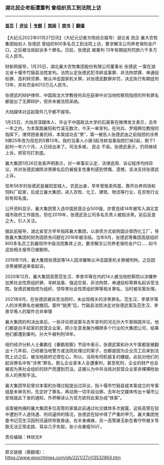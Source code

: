 ### 湖北民企老板遭重判 曾组织员工到法院上访

---

#### [首页](../../../..?n13532864) &nbsp;|&nbsp; [评论](../../../../../epoch-comment?n13532864) &nbsp;|&nbsp; [专题](../../../../../epoch-special?n13532864) &nbsp;|&nbsp; [禁闻](../../../../../epoch-news?n13532864) &nbsp;|&nbsp; [禁书](../../../../../books?n13532864) &nbsp;|&nbsp; [翻墙](https://github.com/gfw-breaker/nogfw/blob/master/README.md?n13532864)


<div class="post_content" id="artbody" itemprop="articleBody">
 <!-- article content begin -->
 <p>
  【大纪元2022年01月27日讯】（大纪元记者方晓综合报导）湖北省
  <ok href="https://www.epochtimes.com/gb/tag/%E6%B0%91%E4%BC%81.html">
   民企
  </ok>
  襄大农牧集团始创人
  <ok href="https://www.epochtimes.com/gb/tag/%E5%BC%A0%E5%BE%B7%E6%AD%A6.html">
   张德武
  </ok>
  曾组织800多名员工到法院上访，要求解冻公司养老保险金户口，之后被当局起诉多个罪名。日前，张德武
  <ok href="https://www.epochtimes.com/gb/tag/%E8%A2%AB%E9%87%8D%E5%88%A4.html">
   被重判
  </ok>
  13年有期徒刑罚款六千多万元人民币。
 </p>
 <p>
  财新网报导，1月25日，湖北襄大农牧集团股份有限公司董事长
  <ok href="https://www.epochtimes.com/gb/tag/%E5%BC%A0%E5%BE%B7%E6%AD%A6.html">
   张德武
  </ok>
  一案在湖北省十堰市竹谿县法院宣判。法院认定张德武犯寻衅滋事罪、非法拘禁罪、串通投标罪、高利转贷罪、聚众冲击国家机关罪，对张德武数罪并罚，决定执行有期徒刑13年，并处罚金6013万元人民币。
 </p>
 <p>
  张德武的辩护律师、中国政法大学教授何兵在庭审中对当地检察院指控的所有罪名都提出了无罪辩护，但并未被法院采纳。
 </p>
 <p>
  大陆媒体对这起案件几乎都不报导。
 </p>
 <p>
  1月25日，大陆资深媒体人、毕业于中国政法大学的石扉客在微博发文表示，去年一年之内，为本案跑襄阳和竹溪无数次，今天一审宣判。在何兵、罗翔两位教授的指挥下，律师团奋勇抗辩，本案成功去“黒”，第一被告人张德武由之前指控的涉黑9罪25年改为现在的5罪13年。我的当事人小唐3起寻衅滋事指控打掉2起，剩下1起判一年六个月，人已经出来了。司法多艰，
  <ok href="https://www.epochtimes.com/gb/tag/%E6%B0%91%E4%BC%81.html">
   民企
  </ok>
  不易。张德武表示，仍将继续上诉，把官司打到底。
 </p>
 <p>
  襄大集团1月26日发表声明表示，对一审事实认定、法律适用、诉讼程序均持异议，并对张德武摘除涉黑罪名后仍被报复性重判感到愤慨、遗憾，坚决支持张德武上诉。
 </p>
 <p>
  现年58岁的张德武是襄阳宜城人，农民出身，早年曾贩卖鸡苗，靠开办养鸡场和饲料厂起家，后成立襄大集团，进入农牧、化工、建筑、物流等行业，在农牧行业较有知名度。
 </p>
 <p>
  公开资料显示，襄大集团曾入选中国民营企业500强，亦曾连续14年被写入湖北宜城市政府工作报告。但在2019年，张德武及公司多名负责人被指涉黑。前后反差之大，引人关注。
 </p>
 <p>
  据此前报导，湖北省官方早年指挥襄大集团，以承债方式收购国企鄂西化工厂，导致襄大集团的财务因债务问题在2016年被冻结。当年9月，张德武等集团高层组织800多名员工到襄阳市中级法院集体上访，要求解冻公司养老保险金户口……如今这些相关报导已被删除。
 </p>
 <p>
  2019年11月，襄大集团张德武等14人因涉嫌聚众冲击国家机关罪被刑拘，之后因涉黑被移送审查起诉。
 </p>
 <p>
  2020年12月，襄大集团高管范生汉、李景华等在内的14人被当地检察院以涉嫌参加黑社会性质组织罪、寻衅滋事、强迫交易、非法拘禁、串通投标等罪名起诉至法院。张德武被指控为组织、领导黑社会性质组织罪等相关罪名，当时被另案处理。
 </p>
 <p>
  2021年8月，在张德武被诉至法院时，未出现相关的涉黑罪名，范生汉、李景华等人的涉黑罪名也被撤回。案件“脱黑”后，竹谿县法院决定对张德武案及范生汉、李景华等人的案件合并审理
 </p>
 <p>
  襄大集团的判决出来后，一些评论把该案与去年宣判的河北孙大午案相提并论。他们都是白手起家的民营企业家，把小生意发展为横跨多个行业的大集团公司，结果他们都遭到重判。孙大午被判刑18年。
 </p>
 <p>
  纽约经济分析人士秦鹏在《秦鹏观察》节目中表示，张德武案和孙大午案都是被翻出十几年前、已经被当地警方或法院处理过的案子，也都是因为企业员工后来到法院上访之后，被当地政府记恨在心。所以，当局有伺机报复的嫌疑。此前对他们的起诉罪名中有“涉黑”罪名，那么企业家本人会遭重判，甚至死刑，企业的财产也会被视为黑社会组织的财产而遭到罚没。这被认为中共当局对民营企业家赤裸裸抢劫杀人的黑帮手法。
 </p>
 <p>
  襄大集团早前曾对本案的办理过程提出过异议，指十堰市竹谿县就本案成立的专案组是未审先判，先定好了罪名，再动用一切手段治罪。去年社交媒体传出十堰市公安局就此下发的通知，外界解读认为官方欲将此案办成“铁案”。
 </p>
 <p>
  该案被拘捕的襄大集团多位高管的家属此前通过社交媒体多次披露，这些高管在狱中遭到不人道待遇、刑讯逼供的情况，张德武在狱中得了严重的甲亢，襄大集团党委书记范生汉因刑讯逼供导致昏迷、右半身瘫痪，另一高管龚玉新在看守所被关导致无法正常走路、耳朵几乎失聪，张小龙暴瘦50斤。
 </p>
 <p>
  责任编辑：林琮文#
 </p>
 <!-- article content end -->
 <div id="below_article_ad">
 </div>
</div>


---

原文链接（需翻墙）：https://www.epochtimes.com/gb/22/1/27/n13532864.htm